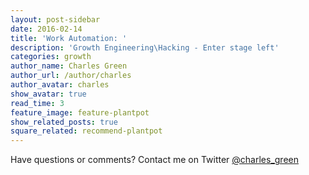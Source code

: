```yaml
---
layout: post-sidebar
date: 2016-02-14
title: 'Work Automation: '
description: 'Growth Engineering\Hacking - Enter stage left'
categories: growth
author_name: Charles Green
author_url: /author/charles
author_avatar: charles
show_avatar: true
read_time: 3
feature_image: feature-plantpot
show_related_posts: true
square_related: recommend-plantpot
---
```





Have questions or comments? Contact me on Twitter [@charles_green](https://twitter.com/charles_green)
